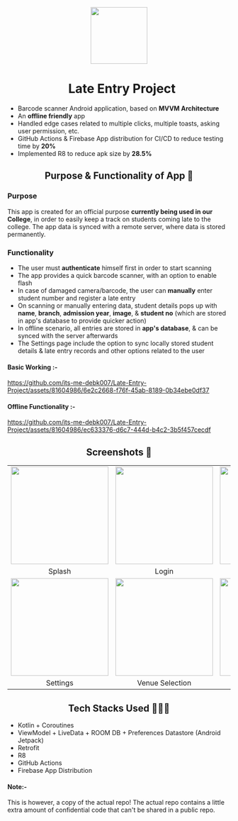 <p align="center">
  <img src="https://github.com/its-me-debk007/Late-Entry-Project/assets/81604986/5030b88a-5129-44db-9e5f-ad366562bc53" height="128">
  <h1 align="center">&nbsp; Late Entry Project</h1>
</p>

- Barcode scanner Android application, based on **MVVM Architecture**
- An **offline friendly** app
- Handled edge cases related to multiple clicks, multiple toasts, asking user permission, etc.
- GitHub Actions & Firebase App distribution for CI/CD to reduce testing time by **20%**
- Implemented R8 to reduce apk size by **28.5%**

## <h2 align=center>Purpose & Functionality of App 📱</h2>

### Purpose
This app is created for an official purpose **currently being used in our College**, in order to easily keep a track on students coming late to the college. 
The app data is synced with a remote server, where data is stored permanently.

### Functionality
- The user must **authenticate** himself first in order to start scanning
- The app provides a quick barcode scanner, with an option to enable flash
- In case of damaged camera/barcode, the user can **manually** enter student number and register a late entry
- On scanning or manually entering data, student details pops up with **name**, **branch**, **admission year**, **image**, & **student no** (which are stored in app's database to provide quicker action)
- In offline scenario, all entries are stored in **app's database**, & can be synced with the server afterwards
- The Settings page include the option to sync locally stored student details & late entry records and other options related to the user

#### Basic Working :-

https://github.com/its-me-debk007/Late-Entry-Project/assets/81604986/6e2c2668-f76f-45ab-8189-0b34ebe0df37

#### Offline Functionality :-

https://github.com/its-me-debk007/Late-Entry-Project/assets/81604986/ec633376-d6c7-444d-b4c2-3b5f457cecdf

## <h2 align=center>Screenshots 📸</h2>

||||
|:---:|:---:|:---:|
| <img src= "https://github.com/its-me-debk007/Late-Entry-Project/assets/81604986/12702caa-f1e1-40f0-a2d4-8020925efcee" width="220"> | <img src= "https://github.com/its-me-debk007/Late-Entry-Project/assets/81604986/47681cc8-c231-4373-a269-26d6fe3a1078" width="220"> | <img src= "https://github.com/its-me-debk007/Late-Entry-Project/assets/81604986/6b0449b4-4cee-4dd1-9f14-070540ec55d0" width="220"> |
| Splash | Login | Student Details |
| <img src= "https://github.com/its-me-debk007/Late-Entry-Project/assets/81604986/306738cb-a415-444e-af4f-100927731519" width="220"> | <img src= "https://github.com/its-me-debk007/Late-Entry-Project/assets/81604986/d7482603-a238-4b0b-ac9d-6edf20781dbe" width="220"> | <img src= "https://github.com/its-me-debk007/Late-Entry-Project/assets/81604986/babeab83-a95b-4ee6-aa77-ef37b3020135" width="220"> |
| Settings | Venue Selection | Exit Dialog |

## <h2 align=center>Tech Stacks Used 👩🏻‍💻</h2>
- Kotlin + Coroutines
- ViewModel + LiveData + ROOM DB + Preferences Datastore (Android Jetpack)
- Retrofit
- R8
- GitHub Actions
- Firebase App Distribution

#### Note:-
This is however, a copy of the actual repo! The actual repo contains a little extra amount of confidential code that can't be shared in a public repo.

